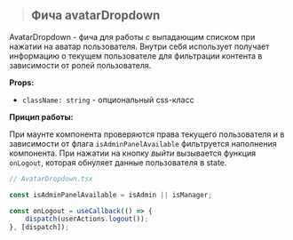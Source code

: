 > ## **Фича avatarDropdown**

AvatarDropdown - фича для работы с выпадающим списком при нажатии на аватар пользователя. Внутри себя использует получает информацию о текущем пользователе для фильтрации контента в зависимости от ролей пользователя.

**Props:**

-   `className: string` - опциональный css-класс

**Прицип работы:**

При маунте компонента проверяются права текущего пользователя и в зависимости от флага `isAdminPanelAvailable` фильтруется наполнения компонента. При нажатии на кнопку _выйти_ вызывается функция `onLogout`, которая обнуляет данные пользователя в state.

```typescript jsx
// AvatarDropdown.tsx

const isAdminPanelAvailable = isAdmin || isManager;

const onLogout = useCallback(() => {
    dispatch(userActions.logout());
}, [dispatch]);
```
